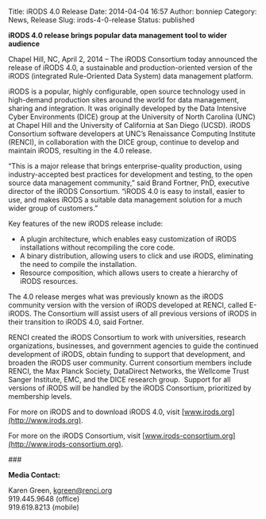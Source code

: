 Title: iRODS 4.0 Release
Date: 2014-04-04 16:57
Author: bonniep
Category: News, Release
Slug: irods-4-0-release
Status: published

**iRODS 4.0 release brings popular data management tool to wider
audience**

Chapel Hill, NC, April 2, 2014 – The iRODS Consortium today announced
the release of iRODS 4.0, a sustainable and production-oriented version
of the iRODS (integrated Rule-Oriented Data System) data management
platform.

iRODS is a popular, highly configurable, open source technology used in
high-demand production sites around the world for data management,
sharing and integration. It was originally developed by the Data
Intensive Cyber Environments (DICE) group at the University of North
Carolina (UNC) at Chapel Hill and the University of California at San
Diego (UCSD). iRODS Consortium software developers at UNC’s Renaissance
Computing Institute (RENCI), in collaboration with the DICE group,
continue to develop and maintain iRODS, resulting in the 4.0 release.

“This is a major release that brings enterprise-quality production,
using industry-accepted best practices for development and testing, to
the open source data management community,” said Brand Fortner, PhD,
executive director of the iRODS Consortium. “iRODS 4.0 is easy to
install, easier to use, and makes iRODS a suitable data management
solution for a much wider group of customers.”

Key features of the new iRODS release include:

-   A plugin architecture, which enables easy customization of iRODS
    installations without recompiling the core code.
-   A binary distribution, allowing users to click and use iRODS,
    eliminating the need to compile the installation.
-   Resource composition, which allows users to create a hierarchy of
    iRODS resources.

The 4.0 release merges what was previously known as the iRODS community
version with the version of iRODS developed at RENCI, called E-iRODS.
The Consortium will assist users of all previous versions of iRODS in
their transition to iRODS 4.0, said Fortner.

RENCI created the iRODS Consortium to work with universities, research
organizations, businesses, and government agencies to guide the
continued development of iRODS, obtain funding to support that
development, and broaden the iRODS user community. Current consortium
members include RENCI, the Max Planck Society, DataDirect Networks, the
Wellcome Trust Sanger Institute, EMC, and the DICE research group.
 Support for all versions of iRODS will be handled by the iRODS
Consortium, prioritized by membership levels.

For more on iRODS and to download iRODS 4.0, visit
[www.irods.org](http://www.irods.org).

For more on the iRODS Consortium, visit
[www.irods-consortium.org](http://www.irods-consortium.org).

\#\#\#

**Media Contact:**

Karen Green, <kgreen@renci.org>  
919.445.9648 (office)  
919.619.8213 (mobile)
